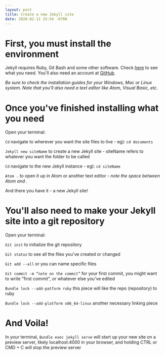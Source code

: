 ```yaml
---
layout: post
title: Create a new Jekyll site
date: 2020-02-11 15:54 -0700
---
```

# First, you must install the environment
Jekyll requires Ruby, Git Bash and some other software. Check [here](https://jekyllrb.com/docs/installation/) to see what you need. You'll also need an account at [GitHub](https://github.com/).

*Be sure to check the installation guides for your Windows, Mac or Linux system.*
*Note that you'll also need a text editor like Atom, Visual Basic, etc.*

# Once you've finished installing what you need
Open your terminal:

`Cd` navigate to wherever you want the site files to live - eg): `cd documents`

`Jekyll new siteName` to create a new Jekyll site - siteName refers to whatever you want the folder to be called

`Cd` navigate to the new Jekyll instance - eg): `cd siteName`

`Atom .` to open it up in Atom or another text editor - *note the space between Atom and .*

And there you have it - a new Jekyll site!

# You'll also need to make your Jekyll site into a git repository

Open your terminal:

`Git init` to initialize the git repository

`Git status` to see all the files you've created or changed

`Git add --all` or you can name specific files

`Git commit -m “note on the commit”` for your first commit, you might want to write "first commit", or whatever else you've edited

`Bundle lock --add-patform ruby` this piece will like the repo (repository) to ruby

`Bundle lock --add-platform x86_64-linux` another necessary linking piece

# And Voila!
In your terminal, `Bundle exec jekyll serve` will start up your new site on a preview server, likely localhost:4000 in your browser, and
holding CTRL or CMD + C will stop the preview server
